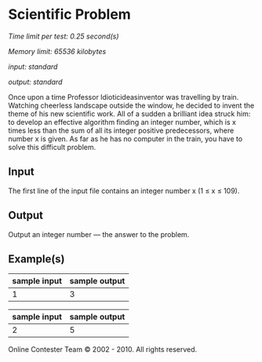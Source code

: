 # Scientific Problem

_Time limit per test: 0.25 second(s)_

_Memory limit: 65536 kilobytes_

_input: standard_

_output: standard_



Once upon a time Professor Idioticideasinventor was travelling by train. Watching cheerless landscape outside the window, he decided to invent the theme of his new scientific work. All of a sudden a brilliant idea struck him: to develop an effective algorithm finding an integer number, which is x times less than the sum of all its integer positive predecessors, where number x is given. As far as he has no computer in the train, you have to solve this difficult problem.

## Input
The first line of the input file contains an integer number x (1 ≤ x ≤ 109).

## Output
Output an integer number — the answer to the problem.

## Example(s)

| sample input | sample output |
|:-------------|:--------------|
| 1            | 3             |


| sample input | sample output |
|:-------------|:--------------|
| 2            | 5             |


Online Contester Team © 2002 - 2010. All rights reserved.
